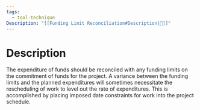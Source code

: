 ```yaml
---
tags:
  - tool-technique
Description: "[[Funding Limit Reconciliation#Description|📝]]"
---
```

# Description
The expenditure of funds should be reconciled with any funding limits on the commitment of funds for the project. A variance between the funding limits and the planned expenditures will sometimes necessitate the rescheduling of work to level out the rate of expenditures. This is accomplished by placing imposed date constraints for work into the project schedule.